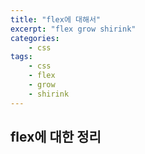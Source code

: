 ```yaml
--- 
title: "flex에 대해서" 
excerpt: "flex grow shirink"
categories: 
    - css
tags: 
    - css
    - flex
    - grow
    - shirink
--- 
```

## flex에 대한 정리





